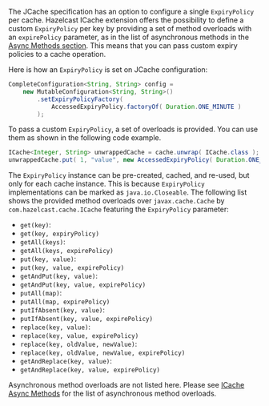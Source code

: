 
The JCache specification has an option to configure a single `ExpiryPolicy` per cache. Hazelcast ICache extension
offers the possibility to define a custom `ExpiryPolicy` per key by providing a set of method overloads with an `expirePolicy`
parameter, as in the list of asynchronous methods in the [Async Methods section](04_ICache_Async_Methods). This means that you can pass custom expiry policies to a cache operation.

Here is how an `ExpiryPolicy` is set on JCache configuration:

```java
CompleteConfiguration<String, String> config =
    new MutableConfiguration<String, String>()
        .setExpiryPolicyFactory(
            AccessedExpiryPolicy.factoryOf( Duration.ONE_MINUTE )
        );
```

To pass a custom `ExpiryPolicy`, a set of overloads is provided. You can use them as shown in the following code example.

```java
ICache<Integer, String> unwrappedCache = cache.unwrap( ICache.class );
unwrappedCache.put( 1, "value", new AccessedExpiryPolicy( Duration.ONE_DAY ) );
```

The `ExpiryPolicy` instance can be pre-created, cached, and re-used, but only for each cache instance. This is because `ExpiryPolicy`
implementations can be marked as `java.io.Closeable`. The following list shows the provided method overloads over `javax.cache.Cache`
by `com.hazelcast.cache.ICache` featuring the `ExpiryPolicy` parameter:

 - `get(key)`:
  - `get(key, expiryPolicy)`
 - `getAll(keys)`:
  - `getAll(keys, expirePolicy)`
 - `put(key, value)`:
  - `put(key, value, expirePolicy)`
 - `getAndPut(key, value)`:
  - `getAndPut(key, value, expirePolicy)`
 - `putAll(map)`:
  - `putAll(map, expirePolicy)`
 - `putIfAbsent(key, value)`:
  - `putIfAbsent(key, value, expirePolicy)`
 - `replace(key, value)`:
  - `replace(key, value, expirePolicy)`
 - `replace(key, oldValue, newValue)`:
  - `replace(key, oldValue, newValue, expirePolicy)`
 - `getAndReplace(key, value)`:
  - `getAndReplace(key, value, expirePolicy)`

Asynchronous method overloads are not listed here. Please see [ICache Async Methods](04_ICache_Async_Methods) for the list of asynchronous method overloads.

